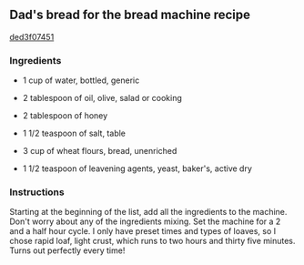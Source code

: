 ## Dad's bread for the bread machine recipe

[ded3f07451](https://cookpad.com/us/recipes/343271-dads-bread-for-the-bread-machine-recipe)

### Ingredients

 - 1 cup of water, bottled, generic

 - 2 tablespoon of oil, olive, salad or cooking

 - 2 tablespoon of honey

 - 1 1/2 teaspoon of salt, table

 - 3 cup of wheat flours, bread, unenriched

 - 1 1/2 teaspoon of leavening agents, yeast, baker's, active dry

### Instructions

Starting at the beginning of the list, add all the ingredients to the machine. Don't worry about any of the ingredients mixing. Set the machine for a 2 and a half hour cycle. I only have preset times and types of loaves, so I chose rapid loaf, light crust, which runs to two hours and thirty five minutes. Turns out perfectly every time!